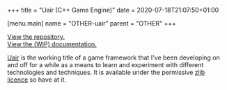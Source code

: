 +++
title = "Uair (C++ Game Engine)"
date = 2020-07-18T21:07:50+01:00

[menu.main]
  name = "OTHER-uair"
	parent = "OTHER"
+++

<div id="main">
  <p class='blogimportant'>
    <a href='https://github.com/dakodun/uair'>View the repository.</a><br>
    <a href='https://chikin.net/uair'>View the (WIP) documentation.</a>
  </p>

  <p class='blogpost'>
      <a href='https://en.wiktionary.org/wiki/uair#Scottish_Gaelic'>Uair</a> is the
      working title of a game framework that I've been developing on and off for a
      while as a means to learn and experiment with different technologies and techniques.
      It is available under the permissive <a href='https://opensource.org/licenses/Zlib'>zlib licence</a>
      so have at it.
  </p>
</div>
